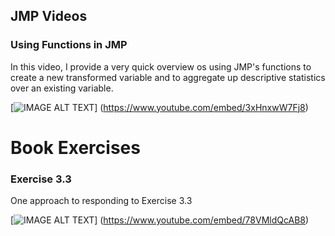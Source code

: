 ## JMP Videos

### Using Functions in JMP
In this video, I provide a very quick overview os using JMP's functions to create a new transformed variable and to aggregate up descriptive statistics over an existing variable.

[![IMAGE ALT TEXT](http://img.youtube.com/vi/3xHnxwW7Fj8/0.jpg)]
(https://www.youtube.com/embed/3xHnxwW7Fj8)

# Book Exercises
### Exercise 3.3

One approach to responding to Exercise 3.3

[![IMAGE ALT TEXT](http://img.youtube.com/vi/78VMldQcAB8/0.jpg)]
(https://www.youtube.com/embed/78VMldQcAB8)
